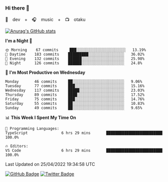 ### Hi there 👋

🚀　dev　+　🎧　music　+　📺　otaku


[![Anurag's GitHub stats](https://github-readme-stats.vercel.app/api?username=koheitasaka&count_private=true&show_icons=true&theme=monokai)](https://github.com/koheitasaka/github-readme-stats)

<!--START_SECTION:waka-->
**I'm a Night 🦉** 

```text
🌞 Morning    67 commits     ███░░░░░░░░░░░░░░░░░░░░░░   13.19% 
🌆 Daytime    183 commits    █████████░░░░░░░░░░░░░░░░   36.02% 
🌃 Evening    132 commits    ██████░░░░░░░░░░░░░░░░░░░   25.98% 
🌙 Night      126 commits    ██████░░░░░░░░░░░░░░░░░░░   24.8%

```
📅 **I'm Most Productive on Wednesday** 

```text
Monday       46 commits     ██░░░░░░░░░░░░░░░░░░░░░░░   9.06% 
Tuesday      77 commits     ███░░░░░░░░░░░░░░░░░░░░░░   15.16% 
Wednesday    117 commits    █████░░░░░░░░░░░░░░░░░░░░   23.03% 
Thursday     89 commits     ████░░░░░░░░░░░░░░░░░░░░░   17.52% 
Friday       75 commits     ███░░░░░░░░░░░░░░░░░░░░░░   14.76% 
Saturday     55 commits     ██░░░░░░░░░░░░░░░░░░░░░░░   10.83% 
Sunday       49 commits     ██░░░░░░░░░░░░░░░░░░░░░░░   9.65%

```


📊 **This Week I Spent My Time On** 

```text
💬 Programming Languages: 
TypeScript               6 hrs 29 mins       █████████████████████████   100.0%

🔥 Editors: 
VS Code                  6 hrs 29 mins       █████████████████████████   100.0%

```


 Last Updated on 25/04/2022 19:34:58 UTC
<!--END_SECTION:waka-->

[![GitHub Badge](https://img.shields.io/badge/GitHub-100000?style=for-the-badge&logo=github&logoColor=white)](https://github.com/koheitasaka)
[![Twitter Badge](https://img.shields.io/badge/Twitter-1DA1F2?style=for-the-badge&logo=twitter&logoColor=white)](https://twitter.com/sleep_asleep_)
